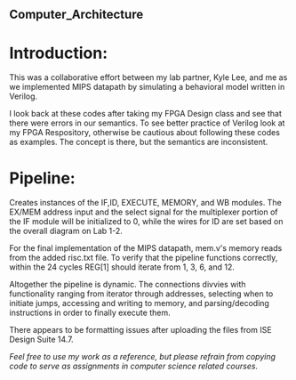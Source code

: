 ## Computer_Architecture
# Introduction: 
This was a collaborative effort between my lab partner, Kyle Lee, and me as we implemented MIPS datapath by simulating a behavioral model written in Verilog.  

I look back at these codes after taking my FPGA Design class and see that there were errors in our semantics. To see better practice of Verilog look at my FPGA Respository, otherwise be cautious about following these codes as examples. 
The concept is there, but the semantics are inconsistent.


# Pipeline:  

Creates instances of the IF,ID, EXECUTE, MEMORY, and WB modules. The EX/MEM address input and the select signal for the multiplexer portion of the IF module will be initialized to 0, while the wires for ID are set based on the overall diagram on  Lab 1-2. 

For the final implementation of the MIPS datapath, mem.v's memory reads from the added risc.txt file. To verify that the pipeline functions correctly, within the 24 cycles REG[1] should iterate from 1, 3, 6, and 12.  

Altogether the pipeline is dynamic. The connections divvies with functionality ranging from iterator through addresses, selecting when to initiate jumps, accessing and writing to memory, and parsing/decoding instructions in order to finally execute them.

There appears to be formatting issues after uploading the files from ISE Design Suite 14.7.

*Feel free to use my work as a reference, but please refrain from copying code to serve as assignments in computer science related courses.* 
